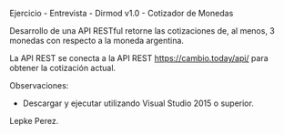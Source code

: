 ﻿Ejercicio - Entrevista - Dirmod v1.0 - Cotizador de Monedas

Desarrollo de una API RESTful retorne las cotizaciones de, al menos, 3 monedas con respecto a la moneda argentina. 

La API REST se conecta a la API REST https://cambio.today/api/ para obtener la cotización actual.

Observaciones:
- Descargar y ejecutar utilizando Visual Studio 2015 o superior.

Lepke Perez.

